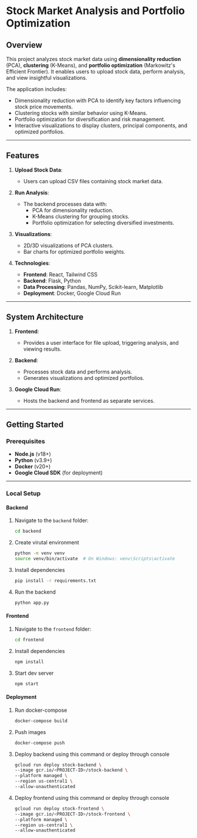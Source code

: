 # Stock Market Analysis and Portfolio Optimization

## **Overview**

This project analyzes stock market data using **dimensionality reduction** (PCA), **clustering** (K-Means), and **portfolio optimization** (Markowitz's Efficient Frontier). It enables users to upload stock data, perform analysis, and view insightful visualizations.

The application includes:
- Dimensionality reduction with PCA to identify key factors influencing stock price movements.
- Clustering stocks with similar behavior using K-Means.
- Portfolio optimization for diversification and risk management.
- Interactive visualizations to display clusters, principal components, and optimized portfolios.

---

## **Features**

1. **Upload Stock Data**:
   - Users can upload CSV files containing stock market data.

2. **Run Analysis**:
   - The backend processes data with:
     - PCA for dimensionality reduction.
     - K-Means clustering for grouping stocks.
     - Portfolio optimization for selecting diversified investments.

3. **Visualizations**:
   - 2D/3D visualizations of PCA clusters.
   - Bar charts for optimized portfolio weights.

4. **Technologies**:
   - **Frontend**: React, Tailwind CSS
   - **Backend**: Flask, Python
   - **Data Processing**: Pandas, NumPy, Scikit-learn, Matplotlib
   - **Deployment**: Docker, Google Cloud Run

---

## **System Architecture**

1. **Frontend**:
   - Provides a user interface for file upload, triggering analysis, and viewing results.

2. **Backend**:
   - Processes stock data and performs analysis.
   - Generates visualizations and optimized portfolios.

3. **Google Cloud Run**:
   - Hosts the backend and frontend as separate services.

---

## **Getting Started**

### Prerequisites
- **Node.js** (v18+)
- **Python** (v3.9+)
- **Docker** (v20+)
- **Google Cloud SDK** (for deployment)

---

### **Local Setup**

#### Backend
1. Navigate to the `backend` folder:
   ```bash
   cd backend

2. Create virutal environment
    ```bash
    python -m venv venv
    source venv/bin/activate  # On Windows: venv\Scripts\activate

3. Install dependencies
    ```bash
    pip install -r requirements.txt

4. Run the backend
    ```bash
    python app.py

#### Frontend
1. Navigate to the `frontend` folder:
    ```bash
    cd frontend

2. Install dependencies
    ```bash
    npm install

3. Start dev server
    ```bash
    npm start

#### Deployment
1. Run docker-compose
    ```bash
    docker-compose build

2. Push images
    ```bash
    docker-compose push

3. Deploy backend using this command or deploy through console
    ```bash
    gcloud run deploy stock-backend \
    --image gcr.io/<PROJECT-ID>/stock-backend \
    --platform managed \
    --region us-central1 \
    --allow-unauthenticated

4. Deploy frontend using this command or deploy through console
    ```bash
    gcloud run deploy stock-frontend \
    --image gcr.io/<PROJECT-ID>/stock-frontend \
    --platform managed \
    --region us-central1 \
    --allow-unauthenticated
